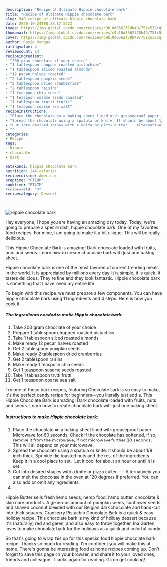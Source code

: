 ```yaml
---
description: "Recipe of Ultimate Hippie chocolate bark"
title: "Recipe of Ultimate Hippie chocolate bark"
slug: 940-recipe-of-ultimate-hippie-chocolate-bark
date: 2020-10-24T08:35:17.522Z
image: https://img-global.cpcdn.com/recipes/c9b10d0562f78b49/751x532cq70/hippie-chocolate-bark-recipe-main-photo.jpg
thumbnail: https://img-global.cpcdn.com/recipes/c9b10d0562f78b49/751x532cq70/hippie-chocolate-bark-recipe-main-photo.jpg
cover: https://img-global.cpcdn.com/recipes/c9b10d0562f78b49/751x532cq70/hippie-chocolate-bark-recipe-main-photo.jpg
author: Rosie Vargas
ratingvalue: 4
reviewcount: 14
recipeingredient:
- "200 gram chocolate of your choice"
- "1 tablespoon chopped roasted pistachios"
- "1 tablespoon sliced roasted almonds"
- "12 pecan halves roasted"
- "2 tablespoon pumpkin seeds"
- "2 tablespoon dried cranberries"
- "2 tablespoon raisins"
- "1 teaspoon chia seeds"
- "1 teaspoon sesame seeds roasted"
- "1 tablespoon trutti frutti"
- "1 teaspoon coarse sea salt"
recipeinstructions:
- "Place the chocolate on a baking sheet lined with greaseproof paper. Microwave for 60 seconds. Check if the chocolate has softened, if so, remove it from the microwave, if not microwave further 20 seconds. This will all depend on your microwave."
- "Spread the chocolate using a spatula or knife. It should be about 1/8 inch thick. Sprinkle the toasted nuts and the rest of the ingredients. Keep it in a cool place to set.  Let it cool for about an hour or until it is set."
- "Cut into desired shapes with a knife or pizza cutter.   Alternatively you can melt the chocolate in the oven at 120 degrees if preferred. You can also add or omit any ingredients."
- ""
categories:
- Recipe
tags:
- hippie
- chocolate
- bark

katakunci: hippie chocolate bark 
nutrition: 244 calories
recipecuisine: American
preptime: "PT19M"
cooktime: "PT47M"
recipeyield: "3"
recipecategory: Dessert

---
```



![Hippie chocolate bark](https://img-global.cpcdn.com/recipes/c9b10d0562f78b49/751x532cq70/hippie-chocolate-bark-recipe-main-photo.jpg)

Hey everyone, I hope you are having an amazing day today. Today, we're going to prepare a special dish, hippie chocolate bark. One of my favorites food recipes. For mine, I am going to make it a bit unique. This will be really delicious.

This Hippie Chocolate Bark is amazing! Dark chocolate loaded with fruits, nuts and seeds. Learn how to create chocolate bark with just one baking sheet.

Hippie chocolate bark is one of the most favored of current trending meals in the world. It is appreciated by millions every day. It is simple, it is quick, it tastes delicious. They're fine and they look fantastic. Hippie chocolate bark is something that I have loved my entire life.


To begin with this recipe, we must prepare a few components. You can have hippie chocolate bark using 11 ingredients and 4 steps. Here is how you cook it.

<!--inarticleads1-->

##### The ingredients needed to make Hippie chocolate bark:

1. Take 200 gram chocolate of your choice
1. Prepare 1 tablespoon chopped roasted pistachios
1. Take 1 tablespoon sliced roasted almonds
1. Make ready 12 pecan halves roasted
1. Get 2 tablespoon pumpkin seeds
1. Make ready 2 tablespoon dried cranberries
1. Get 2 tablespoon raisins
1. Make ready 1 teaspoon chia seeds
1. Get 1 teaspoon sesame seeds roasted
1. Take 1 tablespoon trutti frutti
1. Get 1 teaspoon coarse sea salt


Try one of these bark recipes, featuring Chocolate bark is so easy to make, it&#39;s the perfect candy recipe for beginners—you literally just add a. This Hippie Chocolate Bark is amazing! Dark chocolate loaded with fruits, nuts and seeds. Learn how to create chocolate bark with just one baking sheet. 

<!--inarticleads2-->

##### Instructions to make Hippie chocolate bark:

1. Place the chocolate on a baking sheet lined with greaseproof paper. Microwave for 60 seconds. Check if the chocolate has softened, if so, remove it from the microwave, if not microwave further 20 seconds. This will all depend on your microwave.
1. Spread the chocolate using a spatula or knife. It should be about 1/8 inch thick. Sprinkle the toasted nuts and the rest of the ingredients. - Keep it in a cool place to set.  Let it cool for about an hour or until it is set.
1. Cut into desired shapes with a knife or pizza cutter.  -  - Alternatively you can melt the chocolate in the oven at 120 degrees if preferred. You can also add or omit any ingredients.
1. 


Hippie Butter sells fresh hemp seeds, hemp food, hemp butter, chocolate &amp; skin care products. A generous amount of pumpkin seeds, sunflower seeds and shaved coconut blended with our Belgian dark chocolate and hand-cut into thick squares. Cranberry Pistachio Chocolate Bark is a quick &amp; easy holiday recipe. This chocolate bark is my kind of holiday dessert because it&#39;s (naturally) red and green, and also easy to throw together. Ina Garten loves to make chocolate bark for the holidays as a quick and colorful candy. 

So that's going to wrap this up for this special food hippie chocolate bark recipe. Thanks so much for reading. I'm confident you will make this at home. There's gonna be interesting food at home recipes coming up. Don't forget to save this page on your browser, and share it to your loved ones, friends and colleague. Thanks again for reading. Go on get cooking!
